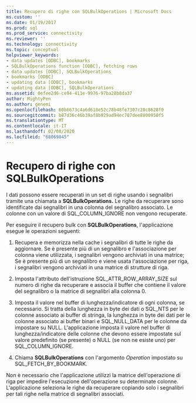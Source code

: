 ```yaml
---
title: Recupero di righe con SQLBulkOperations | Microsoft Docs
ms.custom: ''
ms.date: 01/19/2017
ms.prod: sql
ms.prod_service: connectivity
ms.reviewer: ''
ms.technology: connectivity
ms.topic: conceptual
helpviewer_keywords:
- data updates [ODBC], bookmarks
- SQLBulkOperations function [ODBC], fetching rows
- data updates [ODBC], SQLBulkOperations
- bookmarks [ODBC]
- updating data [ODBC], bookmarks
- updating data [ODBC], SQLBulkOperations
ms.assetid: 0efee2d6-ce94-411e-9976-97ba28b8da37
author: MightyPen
ms.author: genemi
ms.openlocfilehash: 60b6673c4a6d618e52c78b48fe7307c20c8628f0
ms.sourcegitcommit: b87d36c46b39af8b929ad94ec707dee8800950f5
ms.translationtype: MT
ms.contentlocale: it-IT
ms.lasthandoff: 02/08/2020
ms.locfileid: "68069845"
---
```

# <a name="fetching-rows-with-sqlbulkoperations"></a>Recupero di righe con SQLBulkOperations
I dati possono essere recuperati in un set di righe usando i segnalibri tramite una chiamata a **SQLBulkOperations.** Le righe da recuperare sono identificate dai segnalibri in una colonna del segnalibro associato. Le colonne con un valore di SQL_COLUMN_IGNORE non vengono recuperate.  
  
 Per eseguire il recupero bulk con **SQLBulkOperations**, l'applicazione esegue le operazioni seguenti:  
  
1.  Recupera e memorizza nella cache i segnalibri di tutte le righe da aggiornare. Se è presente più di un segnalibro e l'associazione per colonna viene utilizzata, i segnalibri vengono archiviati in una matrice; Se è presente più di un segnalibro e viene usata l'associazione per riga, i segnalibri vengono archiviati in una matrice di strutture di riga.  
  
2.  Imposta l'attributo dell'istruzione SQL_ATTR_ROW_ARRAY_SIZE sul numero di righe da recuperare e associa il buffer che contiene il valore del segnalibro o la matrice di segnalibri alla colonna 0.  
  
3.  Imposta il valore nel buffer di lunghezza/indicatore di ogni colonna, se necessario. Si tratta della lunghezza in byte dei dati o SQL_NTS per le colonne associato ai buffer di stringa, la lunghezza in byte dei dati per le colonne associato ai buffer binari e SQL_NULL_DATA per le colonne da impostare su NULL. L'applicazione imposta il valore nel buffer di lunghezza/indicatore delle colonne che devono essere impostate sul valore predefinito (se presente) o NULL (se non ne esiste uno) per SQL_COLUMN_IGNORE.  
  
4.  Chiama **SQLBulkOperations** con l'argomento *Operation* impostato su SQL_FETCH_BY_BOOKMARK.  
  
 Non è necessario che l'applicazione utilizzi la matrice dell'operazione di riga per impedire l'esecuzione dell'operazione su determinate colonne. L'applicazione seleziona le righe da recuperare copiando solo i segnalibri per tali righe nella matrice di segnalibri associati.
